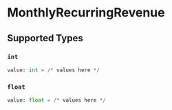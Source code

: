 # MonthlyRecurringRevenue


## Supported Types

### `int`

```python
value: int = /* values here */
```

### `float`

```python
value: float = /* values here */
```


